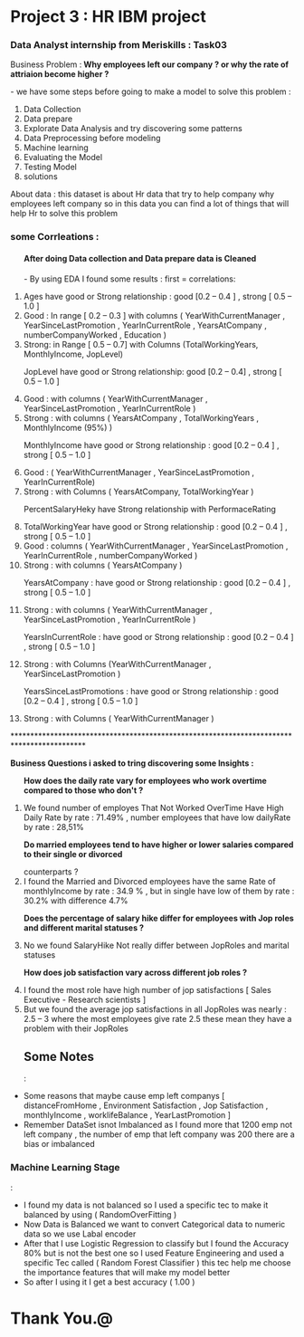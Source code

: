 # Project 3 : HR IBM project
<h3> Data Analyst internship from Meriskills : Task03 </h3>
<p>Business Problem :<b> Why employees left our company ? or why the rate of attriaion become higher  ? </b></p>
- we have some steps before going to make a model to solve this problem :
<ol>
<li> Data Collection</li>
<li> Data prepare </li>
<li> Explorate Data Analysis and try discovering some patterns </li>
<li> Data Preprocessing before modeling</li>
<li> Machine learning</li>
<li> Evaluating the Model</li>
<li> Testing Model</li>
<li> solutions</li>
</ol> 

<p>About data : this dataset is about Hr data that try to help company why employees left company so in this data you can find a lot of things that will help Hr to solve this problem</p>

<p> 
<h3>some Corrleations : </h3>
<ol>
 <h4> After doing Data collection and Data prepare data is Cleaned</h4>
<p>- By using EDA I found some results : first = correlations:</p>
<li>Ages have good or Strong relationship : good [0.2 – 0.4 ] , strong [ 0.5 – 1.0 ]
<li> Good : In range [ 0.2 – 0.3 ] with columns ( YearWithCurrentManager , 
YearSinceLastPromotion , YearInCurrentRole , YearsAtCompany , numberCompanyWorked , 
Education ) </li>
<li> Strong: in Range [ 0.5 – 0.7] with Columns (TotalWorkingYears, MonthlyIncome, JopLevel) </li>
<p> JopLevel have good or Strong relationship: good [0.2 – 0.4] , strong [ 0.5 – 1.0 ]</p>
<li>  Good : with columns ( YearWithCurrentManager , YearSinceLastPromotion ,
YearInCurrentRole )</li>
<li>  Strong : with columns ( YearsAtCompany , TotalWorkingYears , MonthlyIncome (95%) ) </li>
<p> MonthlyIncome have good or Strong relationship : good [0.2 – 0.4 ] , strong [ 0.5 – 1.0 ]</p>
<li> Good : ( YearWithCurrentManager , YearSinceLastPromotion , YearInCurrentRole)</li>
<li>  Strong : with Columns ( YearsAtCompany, TotalWorkingYear ) </li>
<p> PercentSalaryHeky have Strong relationship with PerformaceRating </p>
<li> TotalWorkingYear have good or Strong relationship : good [0.2 – 0.4 ] , strong [ 0.5 – 1.0 ] </li>
<li> Good : columns ( YearWithCurrentManager , YearSinceLastPromotion , YearInCurrentRole , 
numberCompanyWorked )</li>
<li> Strong : with columns ( YearsAtCompany ) </li>
<p> YearsAtCompany : have good or Strong relationship : good [0.2 – 0.4 ] , strong [ 0.5 – 1.0 ]</p>
<li>  Strong : with columns ( YearWithCurrentManager , YearSinceLastPromotion ,
YearInCurrentRole ) </li>
<p> YearsInCurrentRole : have good or Strong relationship : good [0.2 – 0.4 ] , strong [ 0.5 – 1.0 ]</p> 
<li> Strong : with Columns (YearWithCurrentManager , YearSinceLastPromotion )  </li>
<p> YearsSinceLastPromotions : have good or Strong relationship : good [0.2 – 0.4 ] , strong [ 0.5 – 1.0 ]</p>
<li>Strong : with Columns ( YearWithCurrentManager ) </li>
</ol>
******************************************************************************************
<p><b>Business Questions i asked to tring discovering some Insights :</b> <p>
  <ol>
<p><b>How does the daily rate vary for employees who work overtime compared to those who don't ?</b></p>
<li> We found number of employes That Not Worked OverTime Have High Daily Rate by rate : 
71.49% , number employees that have low dailyRate by rate : 28,51%</li>
<p><b> Do married employees tend to have higher or lower salaries compared to their single or divorced </b></p>
counterparts ?
<li> I found the Married and Divorced employees have the same Rate of monthlyIncome by rate : 
34.9 % , but in single have low of them by rate : 30.2% with difference 4.7%</li>
<p><b> Does the percentage of salary hike differ for employees with Jop roles and different marital statuses ? </b></p>
<li> No we found SalaryHike Not really differ between JopRoles and marital statuses </li>
<p><b>How does job satisfaction vary across different job roles ?</b></p>
<li> I found the most role have high number of jop satisfactions [ Sales Executive - Research 
scientists ] </li>
<li> But we found the average jop satisfactions in all JopRoles was nearly : 2.5 – 3 where the most 
employees give rate 2.5 these mean they have a problem with their JopRoles</li>
<h2> Some Notes </h2>:
  </ol>
  <ul>
<li> Some reasons that maybe cause emp left companys [ distanceFromHome , Environment 
Satisfaction , Jop Satisfaction , monthlyIncome , worklifeBalance , YearLastPromotion ] </li>
<li> Remember DataSet isnot Imbalanced as I found more that 1200 emp not left company , the number 
of emp that left company was 200 there are a bias or imbalanced </li>
  </ul>
  </p>
    
<h3>Machine Learning Stage</h3> :
    <ul>
<li> I found my data is not balanced so I used a specific tec to make it balanced by using
( RandomOverFitting )</li>
<li> Now Data is Balanced we want to convert Categorical data to numeric data so we use Labal encoder </li>
<li> After that I use Logistic Regression to classify but I found the Accuracy 80% but is not the best one so 
I used Feature Engineering and used a specific Tec called ( Random Forest Classifier ) this tec help me 
choose the importance features that will make my model better </li>
<li> So after I using it I get a best accuracy ( 1.00 )</li>
</ul>

# Thank You.@



